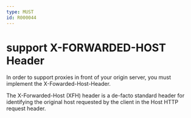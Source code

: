 ```yaml
---
type: MUST
id: R000044
---
```


# support X-FORWARDED-HOST Header

In order to support proxies in front of your origin server, you must implement the X-Fowarded-Host-Header.

The X-Forwarded-Host (XFH) header is a de-facto standard header for identifying the original host requested by the client in the Host HTTP request header.
